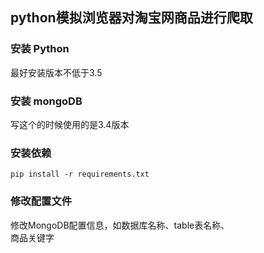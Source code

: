 ## python模拟浏览器对淘宝网商品进行爬取

### 安装 Python
最好安装版本不低于3.5

### 安装 mongoDB
写这个的时候使用的是3.4版本

### 安装依赖
<code>pip install -r requirements.txt</code>

### 修改配置文件
修改MongoDB配置信息，如数据库名称、table表名称、</br>
商品关键字 
